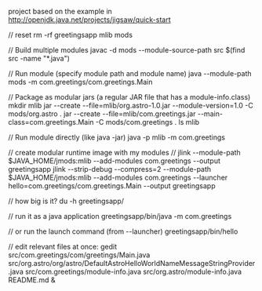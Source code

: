 
project based on the example in http://openjdk.java.net/projects/jigsaw/quick-start

// reset
rm -rf greetingsapp mlib mods

// Build multiple modules
javac -d mods --module-source-path src $(find src -name "*.java")

// Run module (specify module path and module name)
java --module-path mods -m com.greetings/com.greetings.Main

// Package as modular jars (a regular JAR file that has a module-info.class)
mkdir mlib
jar --create --file=mlib/org.astro-1.0.jar --module-version=1.0 -C mods/org.astro .
jar --create --file=mlib/com.greetings.jar --main-class=com.greetings.Main -C mods/com.greetings .
ls mlib

// Run module directly (like java -jar)
java -p mlib -m com.greetings

// create modular runtime image with my modules
// jlink --module-path $JAVA_HOME/jmods:mlib --add-modules com.greetings --output greetingsapp
jlink --strip-debug --compress=2 --module-path $JAVA_HOME/jmods:mlib --add-modules com.greetings --launcher hello=com.greetings/com.greetings.Main --output greetingsapp

// how big is it?
du -h greetingsapp/

// run it as a java application
greetingsapp/bin/java -m com.greetings

// or run the launch command (from --launcher)
greetingsapp/bin/hello 

// edit relevant files at once:
gedit src/com.greetings/com/greetings/Main.java src/org.astro/org/astro/DefaultAstroHelloWorldNameMessageStringProvider.java  src/com.greetings/module-info.java src/org.astro/module-info.java README.md &



